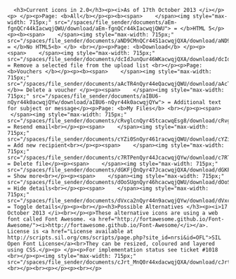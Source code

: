 
      
      
      
      <h3>Current icons in 2.0</h3><p><i>As of 17th October 2013 </i></p><p> </p><p>Page: <b>All</b></p><p><b><span>    </span><img style="max-width: 715px;" src="/spaces/file_sender/documents/aEm-fgnQCr44kIacwqjQWU/download/aEm-fgnQCr44kIacwqjQWU"> = </b>HTML 5</p><p><b><span>    </span><img style="max-width: 715px;" src="/spaces/file_sender/documents/aND9CMnQCr44S1acwqjQXA/download/aND9CMnQCr44S1acwqjQXA"> = </b>No HTML5<b> </b> <br></p><p>Page: <b>Download</b> </p><p><span>    </span><img style="max-width: 715px;" src="/spaces/file_sender/documents/dcIdJunQur46WKacwqjQXA/download/dcIdJunQur46WKacwqjQXA">  = Remove a selected file from the upload list <br></p><p>Page: <b>Vouchers </b></p><p><b><span>    </span><img style="max-width: 715px;" src="/spaces/file_sender/documents/aAcTR4nQyr44eQacwqjQWU/download/aAcTR4nQyr44eQacwqjQWU"> </b>= Delete a voucher </p><p><span>    </span><img style="max-width: 715px;" src="/spaces/file_sender/documents/aIBU6-nQyr44k0acwqjQYw/download/aIBU6-nQyr44k0acwqjQYw"> = Additional text for subject or message</p><p>Page: <b>My Files</b> <br></p><p><span>    </span><img style="max-width: 715px;" src="/spaces/file_sender/documents/cRvglcnQyr45tcacwqEsg8/download/cRvglcnQyr45tcacwqEsg8"> = Resend email<br></p><p><span>    </span><img style="max-width: 715px;" src="/spaces/file_sender/documents/cYZi0SnQyr461racwqjQWU/download/cYZi0SnQyr461racwqjQWU"> = Add new recipient<br></p><p><span>    </span><img style="max-width: 715px;" src="/spaces/file_sender/documents/c7RTPenQyr44JcacwqjQYw/download/c7RTPenQyr44JcacwqjQYw"> = Delete file</p><p><span>    </span><img style="max-width: 715px;" src="/spaces/file_sender/documents/dGKFjQnQyr47JcacwqjQXA/download/dGKFjQnQyr47JcacwqjQXA"> = Show more<br></p><p><span>    </span><img style="max-width: 715px;" src="/spaces/file_sender/documents/dOoSUgnQyr46hcacwqjQWU/download/dOoSUgnQyr46hcacwqjQWU"> = Hide details<br></p><p><span>    </span><img style="max-width: 715px;" src="/spaces/file_sender/documents/dVxca2nQyr44n9acwqjQYw/download/dVxca2nQyr44n9acwqjQYw"> = Toggle details</p><p><br></p><h3>Possible Alternatives </h3><p><i>17 October 2013 </i><br></p><p>These alternative icons are using a web font called Font Awesome. <a href="http://fortawesome.github.io/Font-Awesome/"><i>http://fortawesome.github.io/Font-Awesome/</i></a>.  License is <a href="License available at http://scripts.sil.org/cms/scripts/page.php?site_id=nrsi&id=OFL">SIL Open Font License</a><br>They can be resized, coloured and layered using CSS.</p><p> </p><p>For implementation status see ticket #1018 <br></p><p><img style="max-width: 715px;" src="/spaces/file_sender/documents/cJrt_MnQ0r44xdacwqjQXA/download/cJrt_MnQ0r44xdacwqjQXA"><br></p><br><p></p><p><br></p>
    
    
    
    

